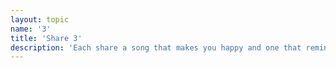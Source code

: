 ```yaml
---
layout: topic
name: '3'
title: 'Share 3'
description: 'Each share a song that makes you happy and one that reminds you of your loved one, and explain why. Gather all these songs into a shared playlist, for example on Spotify. Include a link to this playlist here in the diary.'
---
```


